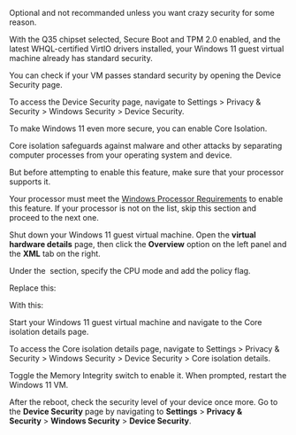 Optional and not recommanded unless you want crazy security for some reason. 

With the Q35 chipset selected, Secure Boot and TPM 2.0 enabled, and the latest WHQL-certified VirtIO drivers installed, your Windows 11 guest virtual machine already has standard security.

You can check if your VM passes standard security by opening the Device Security page.

To access the Device Security page, navigate to Settings > Privacy & Security > Windows Security > Device Security.

To make Windows 11 even more secure, you can enable Core Isolation.

Core isolation safeguards against malware and other attacks by separating computer processes from your operating system and device.

But before attempting to enable this feature, make sure that your processor supports it.

Your processor must meet the [Windows Processor Requirements](https://learn.microsoft.com/en-us/windows-hardware/design/minimum/windows-processor-requirements) to enable this feature. If your processor is not on the list, skip this section and proceed to the next one.

Shut down your Windows 11 guest virtual machine. Open the **virtual hardware details** page, then click the **Overview** option on the left panel and the **XML** tab on the right.

Under the **<cpu>** section, specify the CPU mode and add the policy flag.

Replace this:

<cpu mode="host-passthrough" check="none" migratable="on"/>

With this:

<cpu mode="host-passthrough" check="none" migratable="on">
  <feature policy="require" name="vmx"/>
</cpu>

Start your Windows 11 guest virtual machine and navigate to the Core isolation details page.

To access the Core isolation details page, navigate to Settings > Privacy & Security > Windows Security > Device Security > Core isolation details.

Toggle the Memory Integrity switch to enable it. When prompted, restart the Windows 11 VM.

After the reboot, check the security level of your device once more. Go to the **Device Security** page by navigating to **Settings** > **Privacy & Security** > **Windows Security** > **Device Security**.